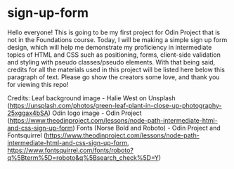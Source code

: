 # sign-up-form

Hello everyone! This is going to be my first project for Odin Project that is not in the Foundations course. Today, I will be making a simple sign up form design, which will help me demonstrate my proficiency in intermediate topics of HTML and CSS such as positioning, forms, client-side validation and styling with pseudo classes/pseudo elements. With that being said, credits for all the materials used in this project will be listed here below this paragraph of text. Please go show the creators some love, and thank you for viewing this repo!

Credits:
Leaf background image - Halie West on Unsplash (https://unsplash.com/photos/green-leaf-plant-in-close-up-photography-25xggax4bSA)
Odin logo image - Odin Project (https://www.theodinproject.com/lessons/node-path-intermediate-html-and-css-sign-up-form)
Fonts (Norse Bold and Roboto) - Odin Project and Fontsquirrel (https://www.theodinproject.com/lessons/node-path-intermediate-html-and-css-sign-up-form, https://www.fontsquirrel.com/fonts/roboto?q%5Bterm%5D=roboto&q%5Bsearch_check%5D=Y)